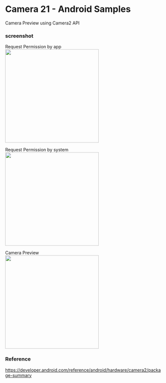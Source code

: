 Camera 21 - Android Samples
===============

Camera Preview using  Camera2 API <br/>

### screenshot <br/>
Request Permission by app <br/>
<image src="https://raw.githubusercontent.com/ohwada/Android_Samples/master/Camera21/screenshot/camera21_permission_1.png" width="300" /><br/>

Request Permission by system <br/>
<image src="https://raw.githubusercontent.com/ohwada/Android_Samples/master/Camera21/screenshot/camera21_permission_2.png" width="300" /><br/>

Camera Preview <br/>
<image src="https://raw.githubusercontent.com/ohwada/Android_Samples/master/Camera21/screenshot/camera21_preview.png" width="300" /><br/>

### Reference <br/>
https://developer.android.com/reference/android/hardware/camera2/package-summary
